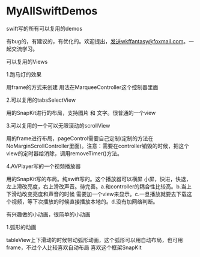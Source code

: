 # MyAllSwiftDemos

swift写的所有可以复用的demos

有bug的，有建议的，有优化的。欢迎提出，发送wkffantasy@foxmail.com。一起交流学习。

可以复用的Views

1.跑马灯的效果

用frame的方式来创建 用法在MarqueeController这个控制器里面

2.可以复用的tabsSelectView

用的SnapKit进行的布局，支持图片 和 文字。很普通的一个view

3.可以复用的一个可以无限滚动的scrollView

用的frame进行布局，pageControl需要自己定制(定制的方法在NoMarginScrollController里面)。注意：需要在controller销毁的时候，把这个view的定时器给消除，调用removeTimer()方法。

4.AVPlayer写的一个视频播放器

用的SnapKit写的布局。纯swift写的。这个播放器可以横屏 小屏，快进，快退，左上滑改亮度，右上滑改声音。待完善。a.和controller的耦合性比较高。b.当上下滑动改变亮度和声音的时候 需要加一个view来显示。c.一旦播放就要去下载这个视频，等下次播放的时候直接播放本地的。d.没有加网络判断。

有兴趣做的小动画，很简单的小动画

1.弧形的动画

tableView上下滑动的时候带动弧形动画，这个弧形可以用自动布局，也可用frame，不过个人比较喜欢自动布局
喜欢这个框架SnapKit
